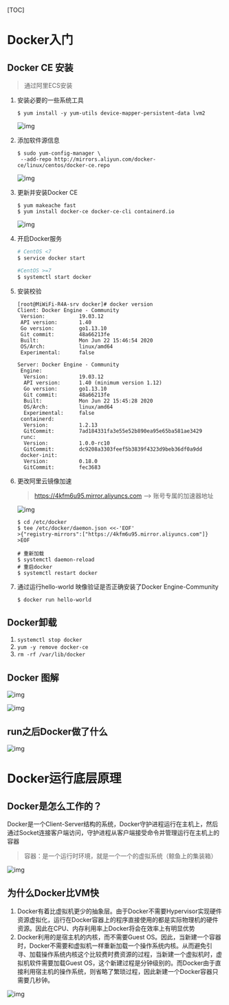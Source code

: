 [TOC]

# Docker入门

## Docker CE 安装

> 通过阿里ECS安装

1. 安装必要的一些系统工具

   ```shell
   $ yum install -y yum-utils device-mapper-persistent-data lvm2
   ```

   ![img](img/clipboard.png)

2. 添加软件源信息

   ```shell
   $ sudo yum-config-manager \
   	--add-repo http://mirrors.aliyun.com/docker-ce/linux/centos/docker-ce.repo
   ```

   ![img](img/clipboard-1598774123950.png)

3. 更新并安装Docker CE

   ```shell
   $ yum makeache fast
   $ yum install docker-ce docker-ce-cli containerd.io
   ```

   ![img](img/clipboard-1598774251613.png)

4. 开启Docker服务

   ```sh
   # CentOS <7
   $ service docker start
   
   #CentOS >=7
   $ systemctl start docker
   ```

5. 安装校验

   ```shell
   [root@MiWiFi-R4A-srv docker]# docker version
   Client: Docker Engine - Community
    Version:           19.03.12
    API version:       1.40
    Go version:        go1.13.10
    Git commit:        48a66213fe
    Built:             Mon Jun 22 15:46:54 2020
    OS/Arch:           linux/amd64
    Experimental:      false
   
   Server: Docker Engine - Community
    Engine:
     Version:          19.03.12
     API version:      1.40 (minimum version 1.12)
     Go version:       go1.13.10
     Git commit:       48a66213fe
     Built:            Mon Jun 22 15:45:28 2020
     OS/Arch:          linux/amd64
     Experimental:     false
    containerd:
     Version:          1.2.13
     GitCommit:        7ad184331fa3e55e52b890ea95e65ba581ae3429
    runc:
     Version:          1.0.0-rc10
     GitCommit:        dc9208a3303feef5b3839f4323d9beb36df0a9dd
    docker-init:
     Version:          0.18.0
     GitCommit:        fec3683
   ```

6. 更改阿里云镜像加速

   > https://4kfm6u95.mirror.aliyuncs.com   -->  账号专属的加速器地址

   ![img](img/clipboard-1598774532035.png)

   ```shell
   $ cd /etc/docker
   $ tee /etc/docker/daemon.json <<-'EOF'
   >{"registry-mirrors":["https://4kfm6u95.mirror.aliyuncs.com"]}
   >EOF
   
   # 重新加载
   $ systemctl daemon-reload
   # 重启docker
   $ systemctl restart docker
   ```

7. 通过运行hello-world 映像验证是否正确安装了Docker Engine-Community

   ```shell
   $ docker run hello-world
   ```



## Docker卸载

1. `systemctl stop docker`
2. `yum -y remove docker-ce`
3. `rm -rf /var/lib/docker`

## Docker 图解

![img](img/clipboard-1598774756659.png)

![img](img/clipboard-1598774769192.png)



## run之后Docker做了什么

![img](img/clipboard-1598774785553.png)





# Docker运行底层原理

## Docker是怎么工作的？

Docker是一个Client-Server结构的系统，Docker守护进程运行在主机上，然后通过Socket连接客户端访问，守护进程从客户端接受命令并管理运行在主机上的容器

> 容器：是一个运行时环境，就是一个一个的虚拟系统（鲸鱼上的集装箱）

![img](img/clipboard-1598774979805.png)

## 为什么Docker比VM快

1. Docker有着比虚拟机更少的抽象层。由于Docker不需要Hypervisor实现硬件资源虚拟化，运行在Docker容器上的程序直接使用的都是实际物理机的硬件资源。因此在CPU、内存利用率上Docker将会在效率上有明显优势
2. Docker利用的是宿主机的内核，而不需要Guest OS。因此，当新建一个容器时，Docker不需要和虚拟机一样重新加载一个操作系统内核。从而避免引寻、加载操作系统内核这个比较费时费资源的过程，当新建一个虚拟机时，虚拟机软件需要加载Guest OS，这个新建过程是分钟级别的。而Docker由于直接利用宿主机的操作系统，则省略了繁琐过程，因此新建一个Docker容器只需要几秒钟。

![img](img/clipboard-1598775009223.png)